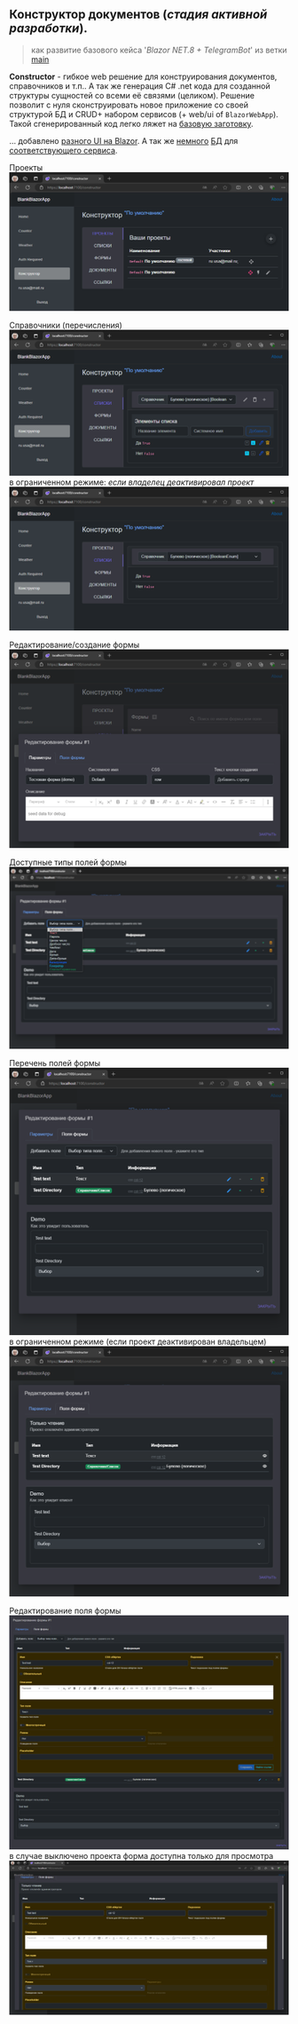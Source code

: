 ## Конструктор документов (*стадия активной разработки*).
> как развитие базового кейса '*Blazor NET.8 + TelegramBot*' из ветки [main](https://github.com/badhitman/DesignerApp/tree/main)

**Constructor** - гибкое web решение для конструирования документов, справочников и т.п.. А так же генерация C# .net кода для созданной структуры сущностей со всеми её связями (целиком). Решение позволит с нуля сконструировать новое приложение со своей структурой БД и CRUD+ набором сервисов (+ web/ui of `BlazorWebApp`). Такой сгенерированный код легко ляжет на [базовую заготовку](https://github.com/badhitman/DesignerApp/tree/main).

... добавлено [разного UI на Blazor](https://github.com/badhitman/DesignerApp/tree/constructor/BlazorServerLib/Components/Forms). А так же [немного](https://github.com/badhitman/DesignerApp/blob/constructor/DBContextLibs/DbLayerLib/ConstructorLayerContext.cs) [БД](https://github.com/badhitman/DesignerApp/tree/constructor/SharedLib/Models/db/forms) для [соответствующего сервиса](https://github.com/badhitman/DesignerApp/blob/constructor/SharedLib/IServices/main/IFormsService.cs).

Проекты
![Проекты](./img/constructor/projects-list-page.png)

Справочники (перечисления)
![справочники-перечисления](./img/constructor/directories-list-page.png)
в ограниченном режиме: *если владелец деактивировал проект*
![справочники-перечисления](./img/constructor/directories-off-list-page.png)

Редактирование/создание формы
![диалог работы с формой](./img/constructor/form-edit-dialog.png)

Доступные типы полей формы
![доступные типы полей](./img/constructor/fields-types-select.png)

Перечень полей формы
![Перечень полей формы](./img/constructor/fields-from-form-active.png)
в ограниченном режиме (если проект деактивирован владельцем)
![Перечень полей формы](./img/constructor/fields-from-form-off.png)

Редактирование поля формы
![Редактирование поля формы](./img/constructor/field-edit-dialog-active.png)
в случае выключено проекта форма доступна только для просмотра
![Редактирование поля формы ограничение](./img/constructor/field-edit-dialog-off.png)

